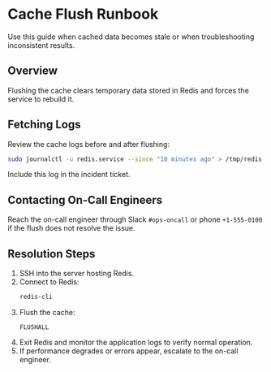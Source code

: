 # Cache Flush Runbook

Use this guide when cached data becomes stale or when troubleshooting inconsistent results.

## Overview
Flushing the cache clears temporary data stored in Redis and forces the service to rebuild it.

## Fetching Logs
Review the cache logs before and after flushing:

```bash
sudo journalctl -u redis.service --since "10 minutes ago" > /tmp/redis.log
```

Include this log in the incident ticket.

## Contacting On-Call Engineers
Reach the on-call engineer through Slack `#ops-oncall` or phone `+1-555-0100` if the flush does not resolve the issue.

## Resolution Steps
1. SSH into the server hosting Redis.
2. Connect to Redis:
   ```bash
   redis-cli
   ```
3. Flush the cache:
   ```
   FLUSHALL
   ```
4. Exit Redis and monitor the application logs to verify normal operation.
5. If performance degrades or errors appear, escalate to the on-call engineer.
